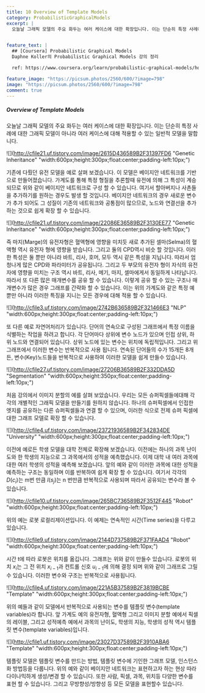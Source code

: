 ```yaml
---
title: 10 Overview of Template Models
category: ProbabilisticGraphicalModels
excerpt: |
  오늘날 그래픽 모델의 주요 화두는 여러 케이스에 대한 확장입니다. 이는 단순히 특정 사례에 대한 그래픽 모델이 아니라 여러 케이스에 대해 적용할 수 있는 일반적 모델을 말합니다.


feature_text: |
  ## [Coursera] Probabilistic Graphical Models
  Daphne Koller의 Probabilistic Graphical Models 강의 정리

  ref: https://www.coursera.org/learn/probabilistic-graphical-models/home

feature_image: "https://picsum.photos/2560/600/?image=798"
image: "https://picsum.photos/2560/600/?image=798"
comment: true
---
```



##### Overview of Template Models

오늘날 그래픽 모델의 주요 화두는 여러 케이스에 대한 확장입니다. 이는 단순히 특정 사례에 대한 그래픽 모델이 아니라 여러 케이스에 대해 적용할 수 있는 일반적 모델을 말합니다.

![](http://cfile21.uf.tistory.com/image/2615D436589B2F31397FD6 "Genetic Inheritance" "width:600px;height:300px;float:center;padding-left:10px;")

기존에 다뤘던 유전 모델을 예로 살펴 보겠습니다. 이 모델은 베이지안 네트워크를 기반으로 만들어졌습니다. 가계도를 통해 특정 형질을 추론할때 유전에 의해 그 특성이 계승 되므로 위와 같이 베이지안 네트워크로 구성 할 수 있습니다. 여기서 할아버지나 사촌들을 추가하기를 원하는 경우도 발생 할 것입니다. 베이지안 네트워크의 경우 새로운 변수가 추가 되어도 그 성질이 기존의 네트워크와 공통점이 많으므로, 노드와 연결선을 추가 하는 것으로 쉽게 확장 할 수 있습니다.  

![](http://cfile21.uf.tistory.com/image/22086E36589B2F3130EE77 "Genetic Inheritance" "width:600px;height:300px;float:center;padding-left:10px;")

즉 마지(Marge)의 유전자형은 혈액형에 영향을 미치듯 새로 추가된 셀마(Selma)의 혈액형 역시 유전자 형에 영향을 받습니다. 그리고 둘의 CPD역시 비슷 할 것입니다. 이러한 특성은 둘 뿐만 아니라 바트, 리사, 호머, 모두 역시 같은 특성을 지닙니다.  따라서 엄청나게 많은 CPD와 파라미터가 공유됩니다. 그리고 두 부모의 유전자 형이 자식의 유전자에 영향을 미치는 구조 역시 바트, 리사, 메기, 마지, 셀마에게서 동일하게 나타납니다. 따라서 또 다른 많은 매개변수를 공유 할 수 있습니다. 이렇게 공유 할 수 있는 구조나 매개변수가 많은 경우 그래프를 간략화 할 수 있습니다. 이는 위의 가계도와 같은 특정 예 뿐만 아니라 이러한 특징을 지니는 모든 경우에 대해 적용 할 수 있습니다.   

![](http://cfile3.uf.tistory.com/image/2742B636589B2F321466E3 "NLP" "width:600px;height:300px;float:center;padding-left:10px;")

또 다른 예로 자연어처리가 있습니다.  단어의 연속으로 구성된 그래프에서 특정 이름을 식별하는 작업을 하려고 합니다. 각 단어마다 상위에 변수 노드가 있으며 인접 상위, 하위 노드와 연결되어 있습니다. 상위 노드에 있는 변수는 위치에 독립적입니다. 그리고 위 그래프에서 이러한 변수는 반복적으로 사용 됩니다. 연속된 단어들의 수가 15개든 8개든, 변수(Key)노드들을 반복적으로 사용하여 이러한 모델을 쉽게 만들수 있습니다.  

![](http://cfile27.uf.tistory.com/image/27206B36589B2F332DDA5D "Segmentation" "width:600px;height:350px;float:center;padding-left:10px;")

처음 강의에서 이미지 분할의 예를 살펴 보았습니다. 우리는 모든 슈퍼픽셀들에대해 각각의 개별적인 그래픽 모델을 만들기를 원하지 않습니다.  하나의 슈퍼픽셀에서 인접한 엣지를 공유하는 다른 슈퍼픽셀들과 연결 할 수 있으며, 이러한 식으로 전제 슈퍼 픽셀에 대한 그래프 모델로 확장 할 수 있습니다.  

![](http://cfile4.uf.tistory.com/image/23721936589B2F342834DE "University" "width:600px;height:300px;float:center;padding-left:10px;")

이전에 예로든 학생 모델을 대학 전체로 확장해 보겠습니다. 이전에는 하나의 과목 난이도와 한 학생의 지능으로 그 과목에서의 성적을 예측했습니다. 이제 대학 내 여러 과목에 대한 여러 학생의 성적을 예측해 보겠습니다. 앞의 예와 같이 이러한 과목에 대한 성적을 예측하는 구조는 동일하며 이를 반복하여 쉽게 확장 할 수 있습니다. 여기서 각각의 $D(c_i)$는 m번 만큼 $I(s_j)$는 n 번만큼 반복적으로 사용되며 따라서 공유되는 변수라 볼 수 있습니다.   

![](http://cfile10.uf.tistory.com/image/265BC736589B2F3512F445 "Robot" "width:600px;height:300px;float:center;padding-left:10px;")

위의 예는 로봇 로컬리제이션입니다. 이 예제는 연속적인 시간(Time series)을 다루고 있습니다.  

![](http://cfile9.uf.tistory.com/image/2144D737589B2F371FAAD4 "Robot" "width:600px;height:300px;float:center;padding-left:10px;")

시간 t에 따라 로봇은 위치를 옮깁니다. 그래프는 위와 같이 만들수 있습니다. 로봇의 위치 $x_i$는 그 전 위치 $x_{i-1}$과 컨트롤 신호 $u_{i-1}$에 의해 결정 되며 위와 같이 그래프로 그릴 수 있습니다. 이러한 변수와 구조는 반복적으로 사용됩니다.

![](http://cfile4.uf.tistory.com/image/221A5B37589B2F3819BCBE "Template" "width:600px;height:300px;float:center;padding-left:10px;")

위의 예들과 같이 모델에서 반복적으로 사용되는 변수를 템플릿 변수(template variables)라 합니다. 앞 가계도 예의 유전자형, 혈액형 그리고 이미지 분할 예에서 픽셀의 레이블, 그리고 성적예측 예에서 과목의 난이도, 학생의 지능, 학생의 성적 역시 템플릿 변수(template variables)입니다.   

![](http://cfile1.uf.tistory.com/image/23027D37589B2F3910ABA6 "Template" "width:600px;height:300px;float:center;padding-left:10px;")

템플릿 모델은 템플릿 변수를 만드는 방법, 템플릿 변수에 기인한 그래프 모델, 인스턴스화 방법등을 다룹니다. 위의 예와 같이 베이지안 네트워크는 표현하고자 하는 현상 따라 다이나믹하게 생성/변경 할 수 있습니다. 또한 사람, 픽셀, 과목, 위치등 다양한 변수를 표현 할 수 있습니다. 그리고 무방향성/방향성 등 모든 모델을 표현할수 있습니다.

